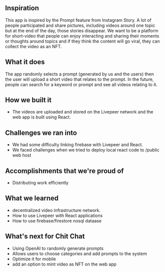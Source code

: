 ## Inspiration
This app is inspired by the Prompt feature from Instagram Story. A lot of people participated and share pictures, including videos around one topic but at the end of the day, those stories disappear. We want to be a platform for short-video that people can enjoy interacting and sharing their moments or thoughts around topics and if they think the content will go viral, they can collect the video as an NFT.

## What it does
The app randomly selects a prompt (generated by us and the users) then the user will upload a short video that relates to the prompt. In the future, people can search for a keyword or prompt and see all videos relating to it.

## How we built it
- The videos are uploaded and stored on the Livepeer network and the web app is built using React.

## Challenges we ran into
- We had some difficulty linking firebase with Livepeer and React.
- We faced challenges when we tried to deploy local react code to /public web host

## Accomplishments that we're proud of
- Distributing work efficiently

## What we learned
- decentralized video infrastructure network.
- How to use Livepeer with React applications
- How to use firebase/firestore nosql dataase

## What's next for Chit Chat
- Using OpenAI to randomly generate prompts
- Allows users to choose categories and add prompts to the system
- Optimize it for mobile
- add an option to mint video as NFT on the web app 
